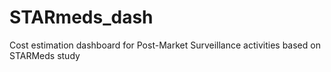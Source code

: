 # STARmeds_dash
Cost estimation dashboard for Post-Market Surveillance activities based on STARMeds study
